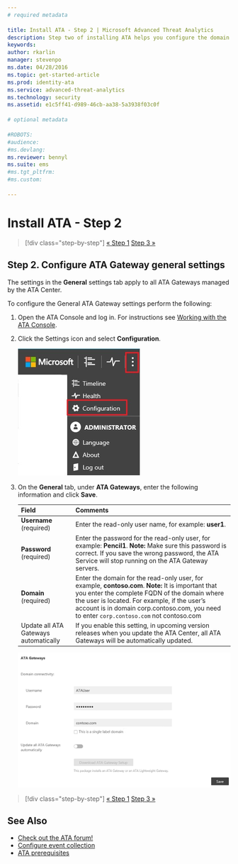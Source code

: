 ```yaml
---
# required metadata

title: Install ATA - Step 2 | Microsoft Advanced Threat Analytics
description: Step two of installing ATA helps you configure the domain connectivity settings on your ATA Center server
keywords:
author: rkarlin
manager: stevenpo
ms.date: 04/28/2016
ms.topic: get-started-article
ms.prod: identity-ata
ms.service: advanced-threat-analytics
ms.technology: security
ms.assetid: e1c5ff41-d989-46cb-aa38-5a3938f03c0f

# optional metadata

#ROBOTS:
#audience:
#ms.devlang:
ms.reviewer: bennyl
ms.suite: ems
#ms.tgt_pltfrm:
#ms.custom:

---
```


# Install ATA - Step 2

>[!div class="step-by-step"]
[« Step 1](install-ata-step1.md)
[Step 3 »](install-ata-step3.md)

## Step 2. Configure ATA Gateway general settings
The settings in the **General** settings tab apply to all ATA Gateways managed by the ATA Center.

To configure the General ATA Gateway settings perform the following:

1.  Open the ATA Console and log in. For instructions see [Working with the ATA Console](/advanced-threat-analytics/understand-explore/working-with-ata-console).

2.  Click the Settings icon and select **Configuration**.

    ![ATA gateway configuration settings](media/ATA-config-icon.JPG)

3.  On the **General** tab, under **ATA Gateways**, enter the following information and click **Save**.

    |Field|Comments|
    |---------|------------|
    |**Username** (required)|Enter the read-only user name, for example: **user1**.|
    |**Password** (required)|Enter the password for the read-only user, for example: **Pencil1**. **Note:** Make sure this password is correct. If you save the wrong password, the ATA Service will stop running on the ATA Gateway servers.|
    |**Domain** (required)|Enter the domain for the read-only user, for example, **contoso.com**. **Note:** It is important that you enter the complete FQDN of the domain where the user is located. For example, if the user’s account is in domain corp.contoso.com, you need to enter `corp.contoso.com` not contoso.com|
	|Update all ATA Gateways automatically |If you enable this setting, in upcoming version releases when you update the ATA Center, all ATA Gateways will be automatically updated.|
    ![ATA Domain connectivity settings image](media/ATA-Domain-Connectivity-User.JPG)


>[!div class="step-by-step"]
[« Step 1](install-ata-step1.md)
[Step 3 »](install-ata-step3.md)


## See Also

- [Check out the ATA forum!](https://social.technet.microsoft.com/Forums/security/en-US/home?forum=mata)
- [Configure event collection](/advanced-threat-analytics/plan-design/configure-event-collection)
- [ATA prerequisites](/advanced-threat-analytics/plan-design/ata-prerequisites)
